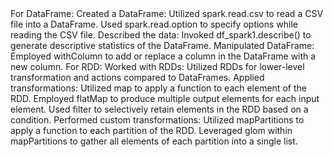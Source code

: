 <title>DataFrame and RDD Operations</title>
For DataFrame:
Created a DataFrame:
Utilized spark.read.csv to read a CSV file into a DataFrame.
Used spark.read.option to specify options while reading the CSV file.
Described the data:
Invoked df_spark1.describe() to generate descriptive statistics of the DataFrame.
Manipulated DataFrame:
Employed withColumn to add or replace a column in the DataFrame with a new column.
For RDD:
Worked with RDDs:
Utilized RDDs for lower-level transformation and actions compared to DataFrames.
Applied transformations:
Utilized map to apply a function to each element of the RDD.
Employed flatMap to produce multiple output elements for each input element.
Used filter to selectively retain elements in the RDD based on a condition.
Performed custom transformations:
Utilized mapPartitions to apply a function to each partition of the RDD.
Leveraged glom within mapPartitions to gather all elements of each partition into a single list.
